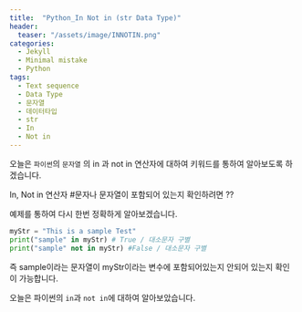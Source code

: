 ```yaml
---
title:  "Python_In Not in (str Data Type)"
header:
  teaser: "/assets/image/INNOTIN.png"
categories: 
  - Jekyll
  - Minimal mistake
  - Python
tags:
  - Text sequence
  - Data Type
  - 문자열
  - 데이터타입
  - str
  - In
  - Not in
---
```




오늘은 `파이썬`의 `문자열` 의 in 과 not in 연산자에 대하여 키워드를 통하여 알아보도록 하겠습니다.

In, Not in 연산자 #문자나 문자열이 포함되어 있는지 확인하려면 ??

예제를 통하여 다시 한번 정확하게 알아보겠습니다.

``` python
myStr = "This is a sample Test"
print("sample" in myStr) # True / 대소문자 구별
print("sample" not in myStr) #False / 대소문자 구별
```

즉 sample이라는 문자열이 myStr이라는 변수에 포함되어있는지 안되어 있는지 확인이 가능합니다.

오늘은 파이썬의 `in`과 `not in`에 대하여 알아보았습니다.
